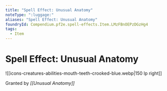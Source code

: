 ```yaml
---
title: "Spell Effect: Unusual Anatomy"
noteType: ":luggage:"
aliases: "Spell Effect: Unusual Anatomy"
foundryId: Compendium.pf2e.spell-effects.Item.LMzFBnOEPzDGzHg4
tags:
  - Item
---
```


# Spell Effect: Unusual Anatomy
![[icons-creatures-abilities-mouth-teeth-crooked-blue.webp|150 lp right]]

Granted by _[[Unusual Anatomy]]_
